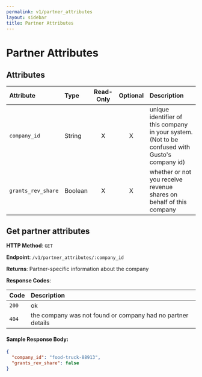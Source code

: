 ```yaml
---
permalink: v1/partner_attributes
layout: sidebar
title: Partner Attributes
---
```


# Partner Attributes

## Attributes

| Attribute                     | Type              | Read-Only | Optional | Description
| :----------                   |:-------------     |:---------:|:--------:|:-------------
| `company_id`                  | String            |     X     |    X     | unique identifier of this company in your system. (Not to be confused with Gusto's company id)
| `grants_rev_share`            | Boolean           |     X     |    X     | whether or not you receive revenue shares on behalf of this company

## Get partner attributes

**HTTP Method**: `GET`

**Endpoint**: `/v1/partner_attributes/:company_id`

**Returns**: Partner-specific information about the company

**Response Codes**:

| Code        | Description
| :---------- |:------------- 
| `200`       | ok
| `404`       | the company was not found or company had no partner details        

#### Sample Response Body:

```json
{
  "company_id": "food-truck-88913",
  "grants_rev_share": false
}
```
